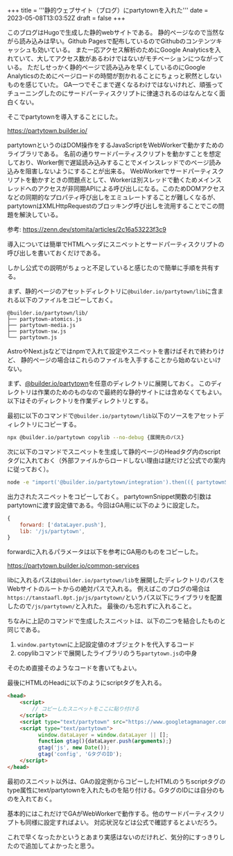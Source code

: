 +++
title = '''静的ウェブサイト（ブログ）にpartytownを入れた'''
date = 2023-05-08T13:03:52Z
draft = false
+++

このブログはHugoで生成した静的webサイトである。
静的ページなので当然ながら読み込みは早い。Github Pagesで配布しているのでGithubのコンテンツキャッシュも効いている。
また一応アクセス解析のためにGoogle Analyticsを入れていて、大してアクセス数があるわけではないがモチベーションにつながっている。
ただしせっかく静的ページで読み込みを早くしているのにGoogle Analyticsのためにページロードの時間が割かれることにちょっと釈然としないものを感じていた。
GA一つでそこまで遅くなるわけではないけれど、頑張ってチューニングしたのにサードパーティスクリプトに律速されるのはなんとなく面白くない。

そこでpartytownを導入することにした。

https://partytown.builder.io/

partytownというのはDOM操作をするJavaScriptをWebWorkerで動かすためのライブラリである。
名前の通りサードパーティスクリプトを動かすことを想定しており、Worker側で遅延読み込みすることでメインスレッドでのページ読み込みを阻害しないようにすることが出来る。
WebWorkerでサードパーティスクリプトを動かすときの問題点として、Workerは別スレッドで動くためメインスレッドへのアクセスが非同期APIによる呼び出しになる。このためDOMアクセスなどの同期的なプロパティ呼び出しをエミュレートすることが難しくなるが、partytownはXMLHttpRequestのブロッキング呼び出しを流用することでこの問題を解決している。

参考: https://zenn.dev/stomita/articles/2c16a53223f3c9

導入については簡単でHTMLヘッダにスニペットとサードパーティスクリプトの呼び出しを書いておくだけである。

しかし公式での説明がちょっと不足していると感じたので簡単に手順を共有する。

まず、静的ページのアセットディレクトリに`@builder.io/partytown/lib`に含まれる以下のファイルをコピーしておく。

```
@builder.io/partytown/lib/
├── partytown-atomics.js
├── partytown-media.js
├── partytown-sw.js
└── partytown.js
```

AstroやNext.jsなどではnpmで入れて設定やスニペットを書けばそれで終わりけど、
静的ページの場合はこれらのファイルを入手することから始めないといけない。

まず、[@builder.io/partytown](https://www.npmjs.com/package/@builder.io/partytown)を任意のディレクトリに展開しておく。
このディレクトリは作業のためのものなので最終的な静的サイトには含めなくてもよい。
以下はそのディレクトリを作業ディレクトリとする。

最初に以下のコマンドで`@builder.io/partytown/lib`以下のソースをアセットディレクトリにコピーする。

```bash
npx @builder.io/partytown copylib --no-debug {展開先のパス}
```

次に以下のコマンドでスニペットを生成して静的ページのHeadタグ内のscriptタグに入れておく（外部ファイルからロードしない理由は謎だけど公式での案内に従っておく）。

```bash
node -e "import('@builder.io/partytown/integration').then(({ partytownSnippet }) => console.log(partytownSnippet({forward:['dataLayer.push'],lib:'ライブラリのパス'})))" 
```

出力されたスニペットをコピーしておく。
partytownSnippet関数の引数はpartytownに渡す設定値である。今回はGA用に以下のように設定した。

```js
{
    forward: ['dataLayer.push'],
    lib: '/js/partytown',
}
```
forwardに入れるパラメータは以下を参考にGA用のものをコピーした。

https://partytown.builder.io/common-services

libに入れるパスは`@builder.io/partytown/lib`を展開したディレクトリのパスをWebサイトのルートからの絶対パスで入れる。
例えばこのブログの場合は`https://tanstaafl.0pt.jp/js/partytown/`というパス以下にライブラリを配置したので`/js/partytown/`と入れた。
最後の`/`も忘れずに入れること。

ちなみに上記のコマンドで生成したスニペットは、以下の二つを結合したものと同じである。

1. `window.partytown`に上記設定値のオブジェクトを代入するコード
2. copylibコマンドで展開したライブラリのうち`partytown.js`の中身

そのため直接そのようなコードを書いてもよい。

最後にHTMLのHeadに以下のようにscriptタグを入れる。

```html
<head>
    <script>
        // コピーしたスニペットをここに貼り付ける
    </script>
    <script type="text/partytown" src="https://www.googletagmanager.com/gtag/js?id=GタグのID"></script>
    <script type="text/partytown">
          window.dataLayer = window.dataLayer || [];
          function gtag(){dataLayer.push(arguments);}
          gtag('js', new Date());
          gtag('config', 'GタグのID');
    </script>
</head>
```

最初のスニペット以外は、GAの設定例からコピーしたHTMLのうちscriptタグのtype属性にtext/partytownを入れたものを貼り付ける。GタグのIDには自分のものを入れておく。

基本的にはこれだけでGAがWebWorkerで動作する。他のサードパーティスクリプトも同様に設定すればよい。
対応状況などは公式で確認するとよいだろう。

これで早くなったかというとあまり実感はないのだけれど、気分的にすっきりしたので追加してよかったと思う。
